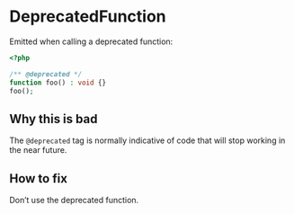 # DeprecatedFunction

Emitted when calling a deprecated function:

```php
<?php

/** @deprecated */
function foo() : void {}
foo();
```

## Why this is bad

The `@deprecated` tag is normally indicative of code that will stop working in the near future.

## How to fix

Don’t use the deprecated function.
